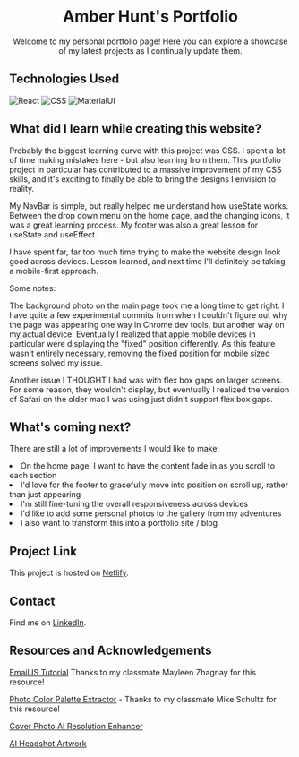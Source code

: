 <h1 align="center" id="readme-top">Amber Hunt's Portfolio</h1>

<p align="center">Welcome to my personal portfolio page! Here you can explore a showcase of my latest projects as I continually update them.</p>

<!-- TECHNOLOGIES USED -->

## Technologies Used

![React](https://img.shields.io/badge/React-20232A?style=for-the-badge&logo=react&logoColor=61DAFB)
![CSS](https://img.shields.io/badge/CSS-239120?&style=for-the-badge&logo=css3&logoColor=white)
![MaterialUI](https://img.shields.io/badge/Material--UI-0081CB?style=for-the-badge&logo=material-ui&logoColor=white)

<!-- WHAT I LEARNED -->

## What did I learn while creating this website?

<p>Probably the biggest learning curve with this project was CSS. I spent a lot of time making mistakes here - but also learning from them. This portfolio project in particular has contributed to a massive improvement of my CSS skills, and it's exciting to finally be able to bring the designs I envision to reality.<br/>

My NavBar is simple, but really helped me understand how useState works. Between the drop down menu on the home page, and the changing icons, it was a great learning process. My footer was also a great lesson for useState and useEffect.<br/>

I have spent far, far too much time trying to make the website design look good across devices. Lesson learned, and next time I'll definitely be taking a mobile-first approach.<br/>

Some notes:<br/>

The background photo on the main page took me a long time to get right. I have quite a few experimental commits from when I couldn't figure out why the page was appearing one way in Chrome dev tools, but another way on my actual device. Eventually I realized that apple mobile devices in particular were displaying the "fixed" position differently. As this feature wasn't entirely necessary, removing the fixed position for mobile sized screens solved my issue.
<br/>

Another issue I THOUGHT I had was with flex box gaps on larger screens. For some reason, they wouldn't display, but eventually I realized the version of Safari on the older mac I was using just didn't support flex box gaps.
</p>

<!-- FUTURE IMPROVEMENTS -->

## What's coming next?

There are still a lot of improvements I would like to make:

<li>On the home page, I want to have the content fade in as you scroll to each section</li>

<li>I'd love for the footer to gracefully move into position on scroll up, rather than just appearing</li>

<li>I'm still fine-tuning the overall responsiveness across devices</li>

<li>I'd like to add some personal photos to the gallery from my adventures</li>

<li>I also want to transform this into a portfolio site / blog</li>

<!-- Project Link -->

## Project Link

This project is hosted on [Netlify](https://amberhunt.netlify.app).

<!-- CONTACT -->

## Contact

Find me on [LinkedIn](https://www.linkedin.com/in/amber-hunt-90b612263/).

<!-- RESOURCES -->

## Resources and Acknowledgements

[EmailJS Tutorial](https://www.youtube.com/watch?v=bMq2riFCF90) Thanks to my classmate Mayleen Zhagnay for this resource!

[Photo Color Palette Extractor](https://coolors.co/image-picker) - Thanks to my classmate Mike Schultz for this resource!

[Cover Photo AI Resolution Enhancer](https://remini.ai/)

[AI Headshot Artwork](https://www.profilepicture.ai/)
